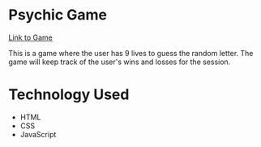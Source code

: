 # Psychic Game

[Link to Game](https://rjm925.github.io/Psychic-Game)

This is a game where the user has 9 lives to guess the random letter. The game will keep track of the user's wins and losses for the session.

# Technology Used
* HTML
* CSS
* JavaScript